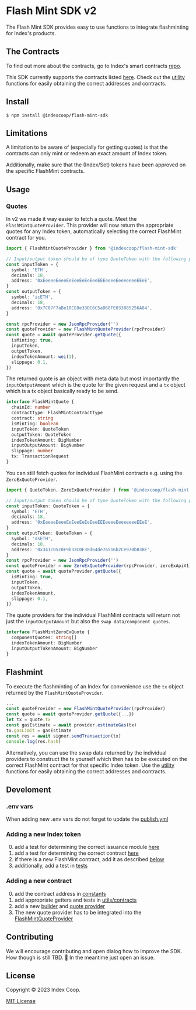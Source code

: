 # Flash Mint SDK v2

The Flash Mint SDK provides easy to use functions to integrate flashminting for
Index's products.

## The Contracts

To find out more about the contracts, go to Index's smart contracts [repo](https://github.com/IndexCoop/index-coop-smart-contracts/tree/master/contracts/exchangeIssuance).

This SDK currently supports the contracts listed [here](./src/constants/contracts.ts).
Check out the [utility](./src/utils/contracts.ts) functions for easily obtaining
the correct addresses and contracts.

## Install

```
$ npm install @indexcoop/flash-mint-sdk
```

## Limitations

A limitation to be aware of (especially for getting quotes) is that the contracts
can only mint or redeem an exact amount of Index token.

Additionally, make sure that the (Index/Set) tokens have been approved on the
specific FlashMint contracts.

## Usage

### Quotes

In v2 we made it way easier to fetch a quote. Meet the `FlashMintQuoteProvider`.
This provider will now return the appropriate quotes for any Index token, automatically
selecting the correct FlashMint contract for you.

```typescript
import { FlashMintQuoteProvider } from '@indexcoop/flash-mint-sdk'

// Input/output token should be of type QuoteToken with the following properties
const inputToken = {
  symbol: 'ETH',
  decimals: 18,
  address: '0xEeeeeEeeeEeEeeEeEeEeeEEEeeeeEeeeeeeeEEeE',
}
const outputToken = {
  symbol: 'icETH',
  decimals: 18,
  address: '0x7C07F7aBe10CE8e33DC6C5aD68FE033085256A84',
}

const rpcProvider = new JsonRpcProvider('')
const quoteProvider = new FlashMintQuoteProvider(rpcProvider)
const quote = await quoteProvider.getQuote({
  isMinting: true,
  inputToken,
  outputToken,
  indexTokenAmount: wei(1),
  slippage: 0.1,
})
```

The returned quote is an object with meta data but most importantly the `inputOutputAmount`
which is the quote for the given request and a `tx` object which is a tx object
basically ready to be send.

```typescript
interface FlashMintQuote {
  chainId: number
  contractType: FlashMintContractType
  contract: string
  isMinting: boolean
  inputToken: QuoteToken
  outputToken: QuoteToken
  indexTokenAmount: BigNumber
  inputOutputAmount: BigNumber
  slippage: number
  tx: TransactionRequest
}
```

You can still fetch quotes for individual FlashMint contracts e.g. using the `ZeroExQuoteProvider`.

```typescript
import { QuoteToken, ZeroExQuoteProvider } from '@indexcoop/flash-mint-sdk'

// Input/output token should be of type QuoteToken with the following properties
const inputToken: QuoteToken = {
  symbol: 'ETH',
  decimals: 18,
  address: '0xEeeeeEeeeEeEeeEeEeEeeEEEeeeeEeeeeeeeEEeE',
}
const outputToken: QuoteToken = {
  symbol: 'dsETH',
  decimals: 18,
  address: '0x341c05c0E9b33C0E38d64de76516b2Ce970bB3BE',
}
const rpcProvider = new JsonRpcProvider('')
const quoteProvider = new ZeroExQuoteProvider(rpcProvider, zeroExApiV1)
const quote = await quoteProvider.getQuote({
  isMinting: true,
  inputToken,
  outputToken,
  indexTokenAmount,
  slippage: 0.1,
})
```

The quote providers for the individual FlashMint contracts will return not just
the `inputOutputAmount` but also the `swap data/component quotes`.

```typescript
interface FlashMintZeroExQuote {
  componentQuotes: string[]
  indexTokenAmount: BigNumber
  inputOutputTokenAmount: BigNumber
}
```

## Flashmint

To execute the flashminting of an Index for convenience use the `tx` object
returned by the `FlashMintQuoteProvider`.

```typescript
...
const quoteProvider = new FlashMintQuoteProvider(rpcProvider)
const quote = await quoteProvider.getQuote({...})
let tx = quote.tx
const gasEstimate = await provider.estimateGas(tx)
tx.gasLimit = gasEstimate
const res = await signer.sendTransaction(tx)
console.log(res.hash)
```

Alternatively, you can use the swap data returned by the individual providers to
construct the tx yourself which then has to be executed on the correct FlashMint
contract for that specific Index token.
Use the [utility](./src/utils/contracts.ts) functions for easily obtaining
the correct addresses and contracts.

## Develoment

### .env vars

When adding new .env vars do not forget to update the [publish.yml](.github/workflows/publish.yml)

### Adding a new Index token

0. add a test for determining the correct issuance module [here](./src/utils/issuanceModules.test.ts)
1. add a test for determining the correct contract [here](./src/utils/contracts.test.ts)
2. if there is a new FlashMint contract, add it as described [below](#adding-a-new-contract)
3. additionally, add a test in [tests](./src/tests/)

### Adding a new contract

0. add the contract address in [constants](./src/constants/contracts.ts)
1. add appropriate getters and tests in [utils/contracts](./src/utils/contracts.ts)
2. add a new [builder](./src/flashmint/builders/) and [quote provider](./src/quote/)
3. The new quote provider has to be integrated into the [FlashMintQuoteProvider](./src/quote/indexQuoteProvider.ts)

## Contributing

We will encourage contributing and open dialog how to improve the SDK. How though
is still TBD. 🚧 In the meantime just open an issue.

## License

Copyright © 2023 Index Coop.

[MIT License](./LICENSE)
